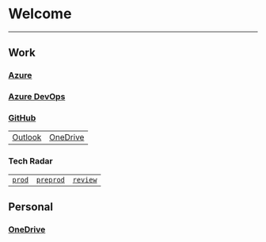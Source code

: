 # Welcome

---

## Work

### <a href="https://portal.azure.com" target="_blank">Azure</a>

### <a href="https://dev.azure.com/AVEVA-VSTS" target="_blank">Azure DevOps</a>

### <a href="https://github.com/enterprises/aveva" target="_blank">GitHub</a>

<!-- ### <a href="https://outlook.office.com" target="_blank">Outlook</a> -->

<!-- ### <a href="https://aveva-my.sharepoint.com" target="_blank">OneDrive</a> -->

|                                                                  |                                                                        |
| :--------------------------------------------------------------: | :--------------------------------------------------------------------: |
| <a href="https://outlook.office.com" target="_blank">Outlook</a> | <a href="https://aveva-my.sharepoint.com" target="\_blank">OneDrive</a> |

<!-- ### Tech Radar - <a href="https://ashy-water-00da7b803.5.azurestaticapps.net" target="_blank">`prod`</a> | <a href="https://ashy-water-00da7b803-preprod.westeurope.5.azurestaticapps.net" target="_blank">`preprod`</a> | <a href="https://ashy-water-00da7b803-review.westeurope.5.azurestaticapps.net" target="_blank">`review`</a> -->

### Tech Radar

|                                                                                         |                                                                                                               |                                                                                                             |
| :-------------------------------------------------------------------------------------: | :-----------------------------------------------------------------------------------------------------------: | :---------------------------------------------------------------------------------------------------------: |
| <a href="https://ashy-water-00da7b803.5.azurestaticapps.net" target="_blank">`prod`</a> | <a href="https://ashy-water-00da7b803-preprod.westeurope.5.azurestaticapps.net" target="_blank">`preprod`</a> | <a href="https://ashy-water-00da7b803-review.westeurope.5.azurestaticapps.net" target="_blank">`review`</a> |

## Personal

### <a href="https://onedrive.live.com" target="_blank">OneDrive</a>
